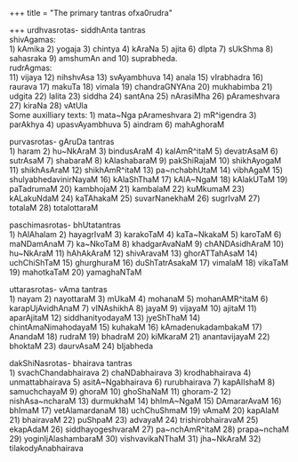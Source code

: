+++
title = "The primary tantras ofxa0rudra"

+++
urdhvasrotas- siddhAnta tantras  
shivAgamas:  
1\) kAmika 2) yogaja 3) chintya 4) kAraNa 5) ajita 6) dIpta 7) sUkShma
8) sahasraka 9) amshumAn and 10) suprabheda.  
rudrAgmas:  
11\) vijaya 12) nihshvAsa 13) svAyambhuva 14) anala 15) vIrabhadra 16)
raurava 17) makuTa 18) vimala 19) chandraGNYAna 20) mukhabimba 21)
udgita 22) lalita 23) siddha 24) santAna 25) nArasiMha 26) pArameshvara
27) kiraNa 28) vAtUla  
Some auxilliary texts: 1) mata\~Nga pArameshvara 2) mR^igendra 3)
parAkhya 4) upasvAyambhuva 5) aindram 6) mahAghoraM

purvasrotas- gAruDa tantras  
1\) haram 2) hu\~NkAraM 3) bindusAraM 4) kalAmR^itaM 5) devatrAsaM 6)
sutrAsaM 7) shabaraM 8) kAlashabaraM 9) pakShiRajaM 10) shikhAyogaM 11)
shikhAsAraM 12) shikhAmR^itaM 13) pa\~nchabhUtaM 14) vibhAgaM 15)
shulyabhedavinirNayaM 16) kAlaShThaM 17) kAlA\~NgaM 18) kAlakUTaM 19)
paTadrumaM 20) kambhojaM 21) kambalaM 22) kuMkumaM 23) kALakuNdaM 24)
kaTAhakaM 25) suvarNanekhaM 26) sugrIvaM 27) totalaM 28) totalottaraM

paschimasrotas- bhUtatantras  
1\) hAlAhalam 2) hayagrIvaM 3) karakoTaM 4) kaTa\~NkakaM 5) karoTaM 6)
maNDamAnaM 7) ka\~NkoTaM 8) khadgarAvaNaM 9) chANDAsidhAraM 10)
hu\~NkAraM 11) hAhAkAraM 12) shivAravaM 13) ghorATTahAsaM 14)
uchChiShTaM 15) ghurghuraM 16) duShTatrAsakaM 17) vimalaM 18) vikaTaM
19) mahotkaTaM 20) yamaghaNTaM

uttarasrotas- vAma tantras  
1\) nayam 2) nayottaraM 3) mUkaM 4) mohanaM 5) mohanAMR^itaM 6)
karapUjAvidhAnaM 7) vINAshikhA 8) jayaM 9) vijayaM 10) ajitaM 11)
aparAjitaM 12) siddhanityodayaM 13) jyeShThaM 14) chintAmaNimahodayaM
15) kuhakaM 16) kAmadenukadambakaM 17) AnandaM 18) rudraM 19) bhadraM
20) kiMkaraM 21) anantavijayaM 22) bhoktaM 23) daurvAsaM 24) bIjabheda

dakShiNasrotas- bhairava tantras  
1\) svachChandabhairava 2) chaNDabhairava 3) krodhabhairava 4)
unmattabhairava 5) asitA\~Ngabhairava 6) rurubhairava 7) kapAlIshaM 8)
samuchchayaM 9) ghoraM 10) ghoShaNaM 11) ghoram-2 12) nishAsa\~ncharaM
13) durmukhaM 14) bhImA\~NgaM 15) DAmararAvaM 16) bhImaM 17)
vetAlamardanaM 18) uchChuShmaM 19) vAmaM 20) kapAlaM 21) bhairavaM 22)
puShpaM 23) advayaM 24) trishirobhairavaM 25) ekapAdaM 26)
siddhayogeshvaraM 27) pa\~nchAmR^itaM 28) prapa\~nchaM 29)
yoginIjAlashambaraM 30) vishvavikaNThaM 31) jha\~NkAraM 32)
tilakodyAnabhairava
